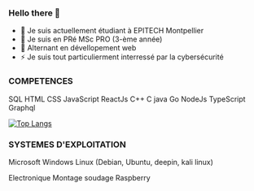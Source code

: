 ### Hello there 👋

- 🔭 Je suis actuellement étudiant à EPITECH Montpellier
- 🌱 Je suis en PRé MSc PRO (3-ème année)
- 👯 Alternant en dévellopement web
- ⚡ Je suis tout particulierment interressé par la cybersécurité

### COMPETENCES

SQL
HTML
CSS
JavaScript
ReactJs
C++
C
java
Go
NodeJs
TypeScript
Graphql


[![Top Langs](https://github-readme-stats.vercel.app/api/top-langs/?username=caillau-thomas&layout=compact)](https://github.com/caillau-thomas/github-readme-stats)



### SYSTEMES D'EXPLOITATION

Microsoft Windows
Linux (Debian, Ubuntu, deepin, kali linux)

Electronique
Montage
soudage
Raspberry

